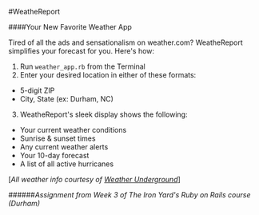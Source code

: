 #WeatheReport

####Your New Favorite Weather App

Tired of all the ads and sensationalism on weather.com?
WeatheReport simplifies your forecast for you. Here's how:

1. Run `weather_app.rb` from the Terminal
2. Enter your desired location in either of these formats:
  * 5-digit ZIP
  * City, State (ex: Durham, NC)
3. WeatheReport's sleek display shows the following:
  * Your current weather conditions
  * Sunrise & sunset times
  * Any current weather alerts
  * Your 10-day forecast
  * A list of all active hurricanes
  
[*All weather info courtesy of [Weather Underground](wunderground.com)*]

######*Assignment from Week 3 of The Iron Yard's Ruby on Rails course (Durham)*

